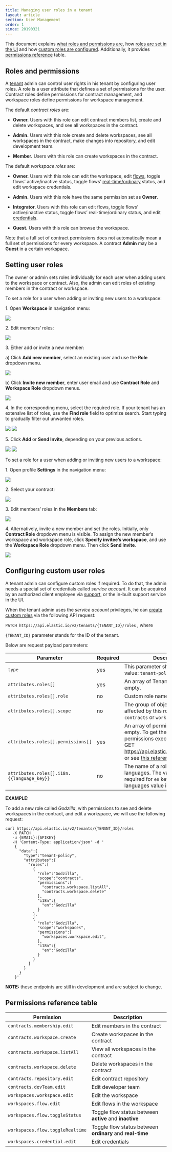 ```yaml
---
title: Managing user roles in a tenant
layout: article
section: User Management
order: 1
since: 20190321
---
```


This document explains [what roles and permissions are](#roles-and-permissions),
how [roles are set in the UI](#setting-user-roles) and how [custom roles are
configured](#configuring-custom-user-roles). Additionally, it provides
[permissions reference](#permissions-reference-table) table.

## Roles and permissions


A [tenant](https://docs.elastic.io/getting-started/tenant.html) admin can
control user rights in his tenant by configuring user roles. A role is a user
attribute that defines a set of permissions for the user. Contract roles define
permissions for contract management, and workspace roles define permissions for
workspace management.

The default *contract roles* are:

-   **Owner.** Users with this role can edit contract members list, create and
    delete workspaces, and see all workspaces in the contract.

-   **Admin.** Users with this role create and
    delete workspaces, see all workspaces in the contract, make changes into
    repository, and edit development team.

-   **Member.** Users with this role can create workspaces in the contract.

The default *workspace roles* are:

-   **Owner.** Users with this role can edit the workspace, edit
    [flows](https://docs.elastic.io/getting-started/integration-flow.html),
    toggle flows’ active/inactive status, toggle flows’
    [real-time/ordinary](https://docs.elastic.io/guides/realtime-flows.html)
    status, and edit workspace credentials.

-   **Admin.** Users with this role have the same permission set as **Owner**.

-   **Integrator.** Users with this role can edit flows, toggle flows’
    active/inactive status, toggle flows’ real-time/ordinary status, and edit
    [credentials](https://docs.elastic.io/getting-started/credential.html).

-   **Guest.** Users with this role can browse the workspace.

Note that a full set of contract permissions does not automatically mean a full
set of permissions for every workspace. A contract **Admin** may be a **Guest**
in a certain workspace.

## Setting user roles

The owner or admin sets roles individually for each user when adding users to
the workspace or contract. Also, the admin can edit roles of existing members in
the contract or workspace.

To set a role for a user when adding or inviting new users to a workspace:

1\.  Open **Workspace** in navigation menu:

<img src="https://user-images.githubusercontent.com/48761764/54820230-16f64b00-4ca7-11e9-9eb1-261b1008cf49.png">


2\.  Edit members’ roles:

<img src="https://user-images.githubusercontent.com/48761764/54928557-bff9ab80-4f1c-11e9-9e6a-7a4fd274c49b.png">


3\.  Either add or invite a new member:

  a)  Click **Add new member**, select an existing user and use the **Role** dropdown menu.

<img src="https://user-images.githubusercontent.com/48761764/54754038-3891fc80-4beb-11e9-818f-af131fe6bfd9.jpg"/>

  b)  Click **Invite new member**, enter user email and use **Contract Role** and **Workspace Role** dropdown menus.

<img src="https://user-images.githubusercontent.com/48761764/54754026-33cd4880-4beb-11e9-8677-fc9ced4ff1c1.jpg"/>

4\.  In the corresponding menu, select the required role. If your tenant has an extensive list of roles, use the **Find role** field to optimize search. Start typing to gradually filter out unwanted roles.

<img src="https://user-images.githubusercontent.com/48761764/54928558-bff9ab80-4f1c-11e9-88e6-7368d41771e7.png">

<img src="https://user-images.githubusercontent.com/48761764/54928559-c0924200-4f1c-11e9-8307-98a4f15a8777.png">


5\.  Click **Add** or **Send Invite**, depending on your previous actions.

<img src="https://user-images.githubusercontent.com/48761764/54754014-2d3ed100-4beb-11e9-9622-2861f33537fc.jpg"/>

<img src="https://user-images.githubusercontent.com/48761764/54754025-33cd4880-4beb-11e9-908a-63febb3873a8.jpg"/>

To set a role for a user when adding or inviting new users to a workspace:

1\.  Open profile **Settings** in the navigation menu:

<img src="https://user-images.githubusercontent.com/48761764/54820234-178ee180-4ca7-11e9-8342-321366c77cdf.png">

2\.  Select your contract:

<img src="https://user-images.githubusercontent.com/48761764/54820235-178ee180-4ca7-11e9-9e3f-e012c5cd87a7.png">

3\.  Edit members’ roles In the **Members** tab:

<img src="https://user-images.githubusercontent.com/48761764/54928556-bff9ab80-4f1c-11e9-938b-8f4c440024d8.png">

4\.  Alternatively, invite a new member and set the roles. Initially, only **Contract Role** dropdown menu is visible. To assign the new member’s workspace and workspace role, click **Specify invitee’s workspace**, and use the **Workspace Role** dropdown menu. Then click **Send Invite**.

<img src="https://user-images.githubusercontent.com/48761764/54754027-3465df00-4beb-11e9-8b97-6cec9f836768.png"/>

## Configuring custom user roles


A tenant admin can configure custom roles if required. To do that, the admin
needs a special set of credentials called *service account*. It can be acquired
by an authorized client employee via [support](https://support.elastic.io), or
the in-built support service in the UI.

When the tenant admin uses the *service account* privileges, he can [create
custom roles](https://api.elastic.io/docs/v2/#update-tenant's-roles) via the
following API request:

`PATCH https://api.elastic.io/v2/tenants/{TENANT_ID}/roles` , where

`{TENANT_ID}` parameter stands for the ID of the tenant.

Below are request payload parameters:

| **Parameter**                            | **Required** | **Description**                                                                                                                                                                                                 |
|------------------------------------------|--------------|-----------------------------------------------------------------------------------------------------------------------------------------------------------------------------------------------------------------|
| `type`                                     | yes          | This parameter should have the value: `tenant-policy`                                                                                                                                                         |
| `attributes.roles[]`                       | yes          | An array of Tenant’s roles. It can be empty.                                                                                                                                                                    |
| `attributes.roles[].role`                  | no           | Custom role name                                                                                                                                                                                                |
| `attributes.roles[].scope`                 | no           | The group of objects, which is affected by this role. Value can be: `contracts` or `workspaces`.                                                                                                            |
| `attributes.roles[].permissions[]`         | yes          | An array of permissions. It can be empty. To get the list of available permissions execute the endpoint: GET https://api.elastic.io/v2/permissions or see [this reference table](#permissions-reference-table). |
| `attributes.roles[].i18n.{{language_key}}` | no           | The name of a role in different languages. The value is only required for `en` key. For other languages value is optional.                                                                                  |

**EXAMPLE:**

To add a new role called *Godzilla*, with permissions to see and delete
workspaces in the contract, and edit a workspace, we will use the following
request:
```
curl https://api.elastic.io/v2/tenants/{TENANT_ID}/roles
   -X PATCH
   -u {EMAIL}:{APIKEY}
   -H 'Content-Type: application/json' -d '
    {
      "data":{
        "type":"tenant-policy",
        "attributes":{
          "roles":[
            {
              "role":"Godzilla",
              "scope":"contracts",
              "permissions":[
                "contracts.workspace.listAll",
                "contracts.workspace.delete"
              ],
              "i18n":{
                "en":"Godzilla"
              }
            },
            {
              "role":"Godzilla",
              "scope":"workspaces",
              "permissions":[
                "workspaces.workspace.edit",               
              ],
              "i18n":{
                "en":"Godzilla"
              }
            }
          ]
        }
      }
    }'
```

 **NOTE:** these endpoints are still in development and are subject to change.



## Permissions reference table


| **Permission**                 | **Description**                                             |
|--------------------------------|-------------------------------------------------------------|
| `contracts.membership.edit`      | Edit members in the contract                                |
| `contracts.workspace.create `    | Create workspaces in the contract                           |
| `contracts.workspace.listAll`    | View all workspaces in the contract                         |
| `contracts.workspace.delete`     | Delete workspaces in the contract                           |
| `contracts.repository.edit `     | Edit contract repository                                    |
| `contracts.devTeam.edit  `       | Edit developer team                                         |
| `workspaces.workspace.edit`      | Edit the workspace                                          |
| `workspaces.flow.edit`           | Edit flows in the workspace                                 |
| `workspaces.flow.toggleStatus`   | Toggle flow status between **active** and **inactive**    |
| `workspaces.flow.toggleRealtime` | Toggle flow status between **ordinary** and **real-time** |
| `workspaces.credential.edit `    | Edit credentials                                            |
